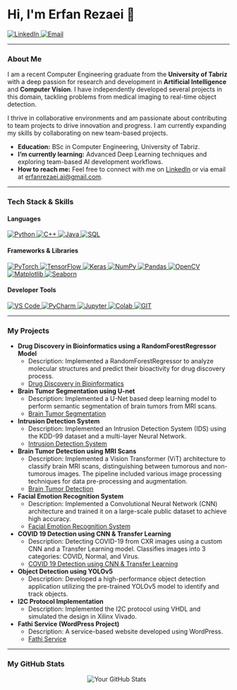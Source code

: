 # Hi, I'm Erfan Rezaei 👋

<p align="left">
  <a href="https://www.linkedin.com/in/erfan-rezaei-a74322247/" target="_blank">
    <img src="https://img.shields.io/badge/LinkedIn-0077B5?style=for-the-badge&logo=linkedin&logoColor=white" alt="LinkedIn"/>
  </a>
  <a href="mailto:erfanrezaei.ai@gmail.com">
    <img src="https://img.shields.io/badge/Email-D14836?style=for-the-badge&logo=gmail&logoColor=white" alt="Email"/>
  </a>
</p>

---

###  About Me

I am a recent Computer Engineering graduate from the **University of Tabriz** with a deep passion for research and development in **Artificial Intelligence** and **Computer Vision**. I have independently developed several projects in this domain, tackling problems from medical imaging to real-time object detection.

I thrive in collaborative environments and am passionate about contributing to team projects to drive innovation and progress. I am currently expanding my skills by collaborating on new team-based projects.

-  **Education:** BSc in Computer Engineering, University of Tabriz.
-  **I’m currently learning:** Advanced Deep Learning techniques and exploring team-based AI development workflows.
-  **How to reach me:** Feel free to connect with me on [LinkedIn](https://www.linkedin.com/in/erfan-rezaei-a74322247/) or via email at [erfanrezaei.ai@gmail.com](mailto:erfanrezaei.ai@gmail.com).

---

###  Tech Stack & Skills

#### Languages
<p align="left">
  <a href="https://www.python.org" target="_blank"> 
    <img src="https://img.shields.io/badge/Python-3776AB?style=for-the-badge&logo=python&logoColor=white" alt="Python"/> 
  </a>
  <a href="https://isocpp.org/" target="_blank"> 
    <img src="https://img.shields.io/badge/C++-00599C?style=for-the-badge&logo=c%2B%2B&logoColor=white" alt="C++"/> 
  </a>
  <a href="https://www.java.com" target="_blank"> 
    <img src="https://img.shields.io/badge/Java-ED8B00?style=for-the-badge&logo=java&logoColor=white" alt="Java"/> 
  </a>
  <a href="https://www.mysql.com/" target="_blank"> 
    <img src="https://img.shields.io/badge/SQL-4479A1?style=for-the-badge&logo=mysql&logoColor=white" alt="SQL"/> 
  </a>
</p>

#### Frameworks & Libraries
<p align="left">
  <a href="https://pytorch.org/" target="_blank"> 
    <img src="https://img.shields.io/badge/PyTorch-EE4C2C?style=for-the-badge&logo=pytorch&logoColor=white" alt="PyTorch"/> 
  </a>
  <a href="https://www.tensorflow.org" target="_blank"> 
    <img src="https://img.shields.io/badge/TensorFlow-FF6F00?style=for-the-badge&logo=tensorflow&logoColor=white" alt="TensorFlow"/> 
  </a>
  <a href="https://keras.io/" target="_blank"> 
    <img src="https://img.shields.io/badge/Keras-D00000?style=for-the-badge&logo=keras&logoColor=white" alt="Keras"/> 
  </a>
  <a href="https://numpy.org/" target="_blank"> 
    <img src="https://img.shields.io/badge/NumPy-013243?style=for-the-badge&logo=numpy&logoColor=white" alt="NumPy"/> 
  </a>
  <a href="https://pandas.pydata.org/" target="_blank"> 
    <img src="https://img.shields.io/badge/Pandas-150458?style=for-the-badge&logo=pandas&logoColor=white" alt="Pandas"/> 
  </a>
  <a href="https://opencv.org/" target="_blank"> 
    <img src="https://img.shields.io/badge/OpenCV-5C3EE8?style=for-the-badge&logo=opencv&logoColor=white" alt="OpenCV"/> 
  </a>
  <a href="https://matplotlib.org/" target="_blank"> 
    <img src="https://img.shields.io/badge/Matplotlib-3776AB?style=for-the-badge&logo=matplotlib&logoColor=white" alt="Matplotlib"/> 
  </a>
  <a href="https://seaborn.pydata.org/" target="_blank"> 
    <img src="https://img.shields.io/badge/Seaborn-3776AB?style=for-the-badge&logo=seaborn&logoColor=white" alt="Seaborn"/> 
  </a>
</p>

#### Developer Tools
<p align="left">
  <a href="https://code.visualstudio.com/" target="_blank"> 
    <img src="https://img.shields.io/badge/VS_Code-007ACC?style=for-the-badge&logo=visual-studio-code&logoColor=white" alt="VS Code"/> 
  </a>
  <a href="https://www.jetbrains.com/pycharm/" target="_blank"> 
    <img src="https://img.shields.io/badge/PyCharm-000000?style=for-the-badge&logo=pycharm&logoColor=white" alt="PyCharm"/> 
  </a>
  <a href="https://jupyter.org/" target="_blank"> 
    <img src="https://img.shields.io/badge/Jupyter-F37626?style=for-the-badge&logo=jupyter&logoColor=white" alt="Jupyter"/> 
  </a>
  <a href="https://colab.research.google.com/" target="_blank"> 
    <img src="https://img.shields.io/badge/Colab-F9AB00?style=for-the-badge&logo=google-colab&logoColor=black" alt="Colab"/> 
  </a>
  <a href="https://git-scm.com/" target="_blank"> 
    <img src="https://img.shields.io/badge/GIT-E44C30?style=for-the-badge&logo=git&logoColor=white" alt="GIT"/> 
  </a>
</p>

---

###  My Projects

* **Drug Discovery in Bioinformatics using a RandomForestRegressor Model**
    * Description: Implemented a RandomForestRegressor to analyze molecular structures and predict their bioactivity for drug discovery process.
    * [Drug Discovery in Bioinformatics](https://github.com/ErfanRezaei/Bioinformatics-Drug-Discovery)
* **Brain Tumor Segmentation using U-net**
    * Description: Implemented a U-Net based deep learning model to perform semantic segmentation of brain tumors from MRI scans.
    * [Brain Tumor Segmentation](https://github.com/ErfanRezaei/Brain-Tumor-Segmentation-Using-U-net)
* **Intrusion Detection System**
    * Description: Implemented an Intrusion Detection System (IDS) using the KDD-99 dataset and a multi-layer Neural Network.
    * [Intrusion Detection System](https://github.com/ErfanRezaei/Intrusion-Detection-System)
* **Brain Tumor Detection using MRI Scans**
    * Description: Implemented a Vision Transformer (ViT) architecture to classify brain MRI scans, distinguishing between tumorous and non-tumorous images. The pipeline included various image processing techniques for data pre-processing and augmentation.
    * [Brain Tumor Detection](https://github.com/ErfanRezaei/Brain-Tumor-Classification)
* **Facial Emotion Recognition System**
    * Description: Implemented a Convolutional Neural Network (CNN) architecture and trained it on a large-scale public dataset to achieve high accuracy.
    * [Facial Emotion Recognition System](https://github.com/ErfanRezaei/Facial-Emotion-Recognition)
* **COVID 19 Detection using CNN & Transfer Learning**
    * Description: Detecting COVID-19 from CXR images using a custom CNN and a Transfer Learning model. Classifies images into 3 categories: COVID, Normal, and Virus.
    * [COVID 19 Detection using CNN & Transfer Learning](https://github.com/ErfanRezaei/COVID-19-Detection-using-Transfer-Learning)
* **Object Detection using YOLOv5**
    * Description: Developed a high-performance object detection application utilizing the pre-trained YOLOv5 model to identify and track objects.
* **I2C Protocol Implementation**
    * Description: Implemented the I2C protocol using VHDL and simulated the design in Xilinx Vivado. 
* **Fathi Service (WordPress Project)**
    * Description: A service-based website developed using WordPress.
    * [Fathi Service](https://fathiservice.ir/) 

---

###  My GitHub Stats

<p align="center">
  <img src="https://github-readme-stats.vercel.app/api?username=your-github-username&show_icons=true&theme=tokyonight" alt="Your GitHub Stats" />
  &nbsp;
</p>
